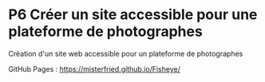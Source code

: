 # P6 Créer un site accessible pour une plateforme de photographes

Création d'un site web accessible pour un plateforme de photographes

GitHub Pages : https://misterfried.github.io/Fisheye/
